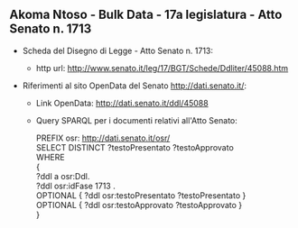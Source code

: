 ## Akoma Ntoso - Bulk Data - 17a legislatura - Atto Senato n. 1713 ##

* Scheda del Disegno di Legge - Atto Senato n. 1713:
	* http url: http://www.senato.it/leg/17/BGT/Schede/Ddliter/45088.htm

* Riferimenti al sito OpenData del Senato http://dati.senato.it/:
	* Link OpenData: http://dati.senato.it/ddl/45088
	* Query SPARQL per i documenti relativi all'Atto Senato:

        PREFIX osr: <http://dati.senato.it/osr/>  
		SELECT DISTINCT ?testoPresentato ?testoApprovato  
		WHERE  
		{  
		    ?ddl a osr:Ddl.  
		    ?ddl osr:idFase 1713 .  
		    OPTIONAL { ?ddl osr:testoPresentato ?testoPresentato }  
		    OPTIONAL { ?ddl osr:testoApprovato ?testoApprovato }  
		}
		